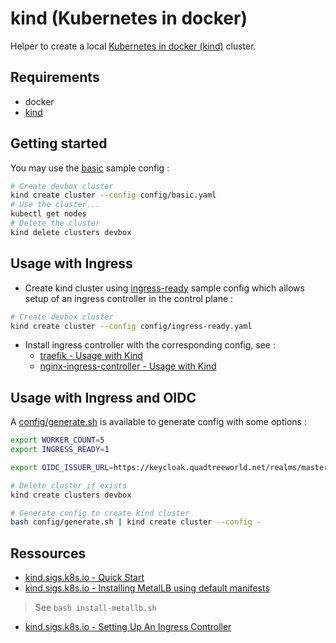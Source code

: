 # kind (Kubernetes in docker)

Helper to create a local [Kubernetes in docker (kind)](https://kind.sigs.k8s.io/) cluster.

## Requirements

* docker
* [kind](https://kind.sigs.k8s.io/docs/user/quick-start/)

## Getting started

You may use the [basic](config/basic.yaml) sample config :

```bash
# Create devbox cluster
kind create cluster --config config/basic.yaml
# Use the cluster...
kubectl get nodes
# Delete the cluster
kind delete clusters devbox
```

## Usage with Ingress

* Create kind cluster using [ingress-ready](config/ingress-ready.yaml) sample config which allows setup of an ingress controller in the control plane :

```bash
# Create devbox cluster
kind create cluster --config config/ingress-ready.yaml
```

* Install ingress controller with the corresponding config, see :
  * [traefik - Usage with Kind](../traefik/README.md#usage-with-kind)
  * [nginx-ingress-controller - Usage with Kind](../nginx-ingress-controller/README.md#usage-with-kind)


## Usage with Ingress and OIDC

A [config/generate.sh](config/generate.sh) is available to generate config with some options :

```bash
export WORKER_COUNT=5
export INGRESS_READY=1

export OIDC_ISSUER_URL=https://keycloak.quadtreeworld.net/realms/master

# Delete cluster if exists
kind create clusters devbox

# Generate config to create kind cluster
bash config/generate.sh | kind create cluster --config -
```

## Ressources

* [kind.sigs.k8s.io - Quick Start](https://kind.sigs.k8s.io/docs/user/quick-start/)
* [kind.sigs.k8s.io - Installing MetalLB using default manifests](https://kind.sigs.k8s.io/docs/user/loadbalancer/#installing-metallb-using-default-manifests)

> See `bash install-metallb.sh`

* [kind.sigs.k8s.io - Setting Up An Ingress Controller](https://kind.sigs.k8s.io/docs/user/ingress/#setting-up-an-ingress-controller)

